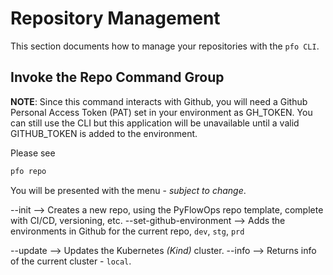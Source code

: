 # Repository Management

This section documents how to manage your repositories with the `pfo CLI`.

## Invoke the Repo Command Group

**NOTE**: Since this command interacts with Github, you will need a Github Personal Access Token (PAT) set
in your environment as GH_TOKEN. You can still use the CLI but this application will be unavailable until a
valid GITHUB_TOKEN is added to the environment.

Please see

```bash
pfo repo
```

You will be presented with the menu - _subject to change_.

--init --> Creates a new repo, using the PyFlowOps repo template, complete with CI/CD, versioning, etc.
--set-github-environment --> Adds the environments in Github for the current repo, `dev`, `stg`, `prd`

--update --> Updates the Kubernetes _(Kind)_ cluster.
--info --> Returns info of the current cluster - `local`.
